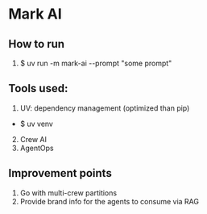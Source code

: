 # Mark AI

## How to run
1. $ uv run -m mark-ai --prompt "some prompt"

## Tools used:
1. UV: dependency management (optimized than pip)
- $ uv venv
2. Crew AI
3. AgentOps


## Improvement points
1. Go with multi-crew partitions
2. Provide brand info for the agents to consume via RAG
